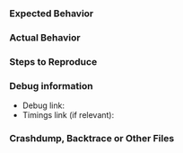 <!--- Feel free to ask questions. -->
<!--- This template is helpfull but you may erase everything if you can express the issue clearly. -->
### Expected Behavior
<!--- What would you expect to happen -->



### Actual Behavior
<!--- What actually happened -->



### Steps to Reproduce
<!--- Reliable steps which someone can use to reproduce the issue. Please do not create issues for non reproducible bug! -->



### Debug information
<!--- Use the 'debugpaste' and 'timings paste' command in Nukkit -->
* Debug link:
* Timings link (if relevant):


### Crashdump, Backtrace or Other Files
<!--- USE https://hastebin.com FOR ANY LOGS OR DUMPS -->

